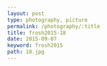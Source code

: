 ```yaml
---
layout: post
type: photography, picture
permalink: /photography/:title
title: frosh2015-18
date: 2015-09-07
keyword: frosh2015
path: 18.jpg
---
```




